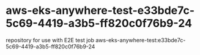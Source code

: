 # aws-eks-anywhere-test-e33bde7c-5c69-4419-a3b5-ff820c0f76b9-24
repository for use with E2E test job aws-eks-anywhere-test:e33bde7c-5c69-4419-a3b5-ff820c0f76b9-24
